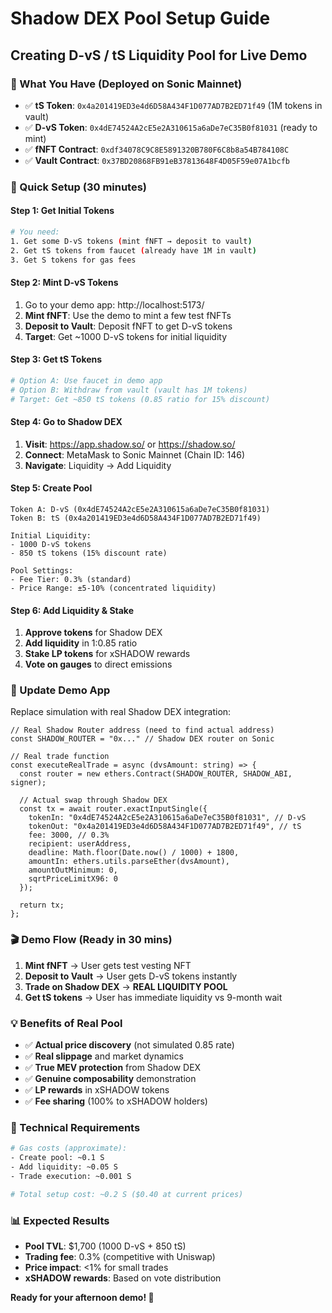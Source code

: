 # Shadow DEX Pool Setup Guide
## Creating D-vS / tS Liquidity Pool for Live Demo

### **🎯 What You Have (Deployed on Sonic Mainnet)**
- ✅ **tS Token**: `0x4a201419ED3e4d6D58A434F1D077AD7B2ED71f49` (1M tokens in vault)
- ✅ **D-vS Token**: `0x4dE74524A2cE5e2A310615a6aDe7eC35B0f81031` (ready to mint)
- ✅ **fNFT Contract**: `0xdf34078C9C8E5891320B780F6C8b8a54B784108C`
- ✅ **Vault Contract**: `0x37BD20868FB91eB37813648F4D05F59e07A1bcfb`

### **🚀 Quick Setup (30 minutes)**

#### **Step 1: Get Initial Tokens**
```bash
# You need:
1. Get some D-vS tokens (mint fNFT → deposit to vault)
2. Get tS tokens from faucet (already have 1M in vault)
3. Get S tokens for gas fees
```

#### **Step 2: Mint D-vS Tokens**
1. Go to your demo app: http://localhost:5173/
2. **Mint fNFT**: Use the demo to mint a few test fNFTs 
3. **Deposit to Vault**: Deposit fNFT to get D-vS tokens
4. **Target**: Get ~1000 D-vS tokens for initial liquidity

#### **Step 3: Get tS Tokens**
```bash
# Option A: Use faucet in demo app
# Option B: Withdraw from vault (vault has 1M tokens)
# Target: Get ~850 tS tokens (0.85 ratio for 15% discount)
```

#### **Step 4: Go to Shadow DEX**
1. **Visit**: https://app.shadow.so/ or https://shadow.so/
2. **Connect**: MetaMask to Sonic Mainnet (Chain ID: 146)
3. **Navigate**: Liquidity → Add Liquidity

#### **Step 5: Create Pool**
```
Token A: D-vS (0x4dE74524A2cE5e2A310615a6aDe7eC35B0f81031)
Token B: tS (0x4a201419ED3e4d6D58A434F1D077AD7B2ED71f49)

Initial Liquidity:
- 1000 D-vS tokens
- 850 tS tokens (15% discount rate)

Pool Settings:
- Fee Tier: 0.3% (standard)
- Price Range: ±5-10% (concentrated liquidity)
```

#### **Step 6: Add Liquidity & Stake**
1. **Approve tokens** for Shadow DEX
2. **Add liquidity** in 1:0.85 ratio
3. **Stake LP tokens** for xSHADOW rewards
4. **Vote on gauges** to direct emissions

### **📱 Update Demo App**
Replace simulation with real Shadow DEX integration:

```tsx
// Real Shadow Router address (need to find actual address)
const SHADOW_ROUTER = "0x..." // Shadow DEX router on Sonic

// Real trade function
const executeRealTrade = async (dvsAmount: string) => {
  const router = new ethers.Contract(SHADOW_ROUTER, SHADOW_ABI, signer);
  
  // Actual swap through Shadow DEX
  const tx = await router.exactInputSingle({
    tokenIn: "0x4dE74524A2cE5e2A310615a6aDe7eC35B0f81031", // D-vS
    tokenOut: "0x4a201419ED3e4d6D58A434F1D077AD7B2ED71f49", // tS
    fee: 3000, // 0.3%
    recipient: userAddress,
    deadline: Math.floor(Date.now() / 1000) + 1800,
    amountIn: ethers.utils.parseEther(dvsAmount),
    amountOutMinimum: 0,
    sqrtPriceLimitX96: 0
  });
  
  return tx;
};
```

### **🎬 Demo Flow (Ready in 30 mins)**

1. **Mint fNFT** → User gets test vesting NFT
2. **Deposit to Vault** → User gets D-vS tokens instantly  
3. **Trade on Shadow DEX** → **REAL LIQUIDITY POOL** 
4. **Get tS tokens** → User has immediate liquidity vs 9-month wait

### **💡 Benefits of Real Pool**
- ✅ **Actual price discovery** (not simulated 0.85 rate)
- ✅ **Real slippage** and market dynamics
- ✅ **True MEV protection** from Shadow DEX
- ✅ **Genuine composability** demonstration
- ✅ **LP rewards** in xSHADOW tokens
- ✅ **Fee sharing** (100% to xSHADOW holders)

### **🔧 Technical Requirements**
```bash
# Gas costs (approximate):
- Create pool: ~0.1 S
- Add liquidity: ~0.05 S  
- Trade execution: ~0.001 S

# Total setup cost: ~0.2 S ($0.40 at current prices)
```

### **📊 Expected Results**
- **Pool TVL**: $1,700 (1000 D-vS + 850 tS)
- **Trading fee**: 0.3% (competitive with Uniswap)
- **Price impact**: <1% for small trades
- **xSHADOW rewards**: Based on vote distribution

**Ready for your afternoon demo! 🚀** 